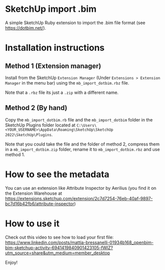 # SketchUp import .bim
A simple SketchUp Ruby extension to import the .bim file format (see https://dotbim.net/).

# Installation instructions

## Method 1 (Extension manager)
Install from the SketchUp `Extension Manager` (Under `Extensions > Extension Manager` in the menu bar) using the `mb_import_dotbim.rbz` file.

Note that a `.rbz` file its just a `.zip` with a different name.

## Method 2 (By hand)
Copy the `mb_import_dotbim.rb` file and the `mb_import_dotbim` folder in the SketchUp Plugins folder located at `C:\Users\<YOUR_USERNAME>\AppData\Roaming\SketchUp\SketchUp 2022\SketchUp\Plugins`.

Note that you could take the file and the folder of method 2, compress them in a `mb_import_dotbim.zip` folder, rename it to `mb_import_dotbim.rbz` and use method 1.

# How to see the metadata
You can use an extension like Attribute Inspector by Aerilius (you find it on the Extension Warehouse at https://extensions.sketchup.com/extension/2c7d7254-76eb-40af-9897-bc7d16b42fb6/attribute-inspector)

# How to use it
Check out this video to see how to load your first file: https://www.linkedin.com/posts/mattia-bressanelli-01934b168_openbim-bim-sketchup-activity-6941419840901423105-fWlZ?utm_source=share&utm_medium=member_desktop

Enjoy!
